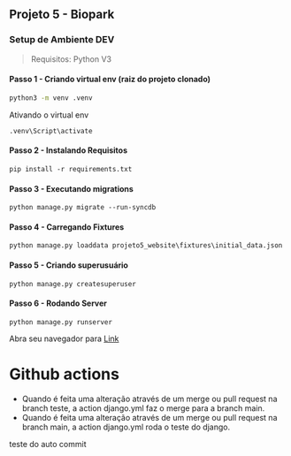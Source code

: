 

## Projeto 5 - Biopark


### Setup de Ambiente DEV

> Requisitos: Python V3


#### Passo 1 - Criando virtual env (raiz do projeto clonado)
```bash
python3 -m venv .venv
```
Ativando o virtual env

```
.venv\Script\activate
```

#### Passo 2 - Instalando Requisitos

```
pip install -r requirements.txt
```

#### Passo 3 - Executando migrations

```
python manage.py migrate --run-syncdb
```

#### Passo 4 - Carregando Fixtures

```
python manage.py loaddata projeto5_website\fixtures\initial_data.json
```

#### Passo 5 - Criando superusuário

```
python manage.py createsuperuser
```


#### Passo 6 - Rodando Server

```
python manage.py runserver
```

Abra seu navegador para [Link](http://localhost:8000/)

# Github actions
- Quando é feita uma alteração através de um merge ou pull request na branch teste, a action django.yml faz o merge para a branch main.
- Quando é feita uma alteração através de um merge ou pull request na branch main, a action django.yml roda o teste do django.

teste do auto commit

